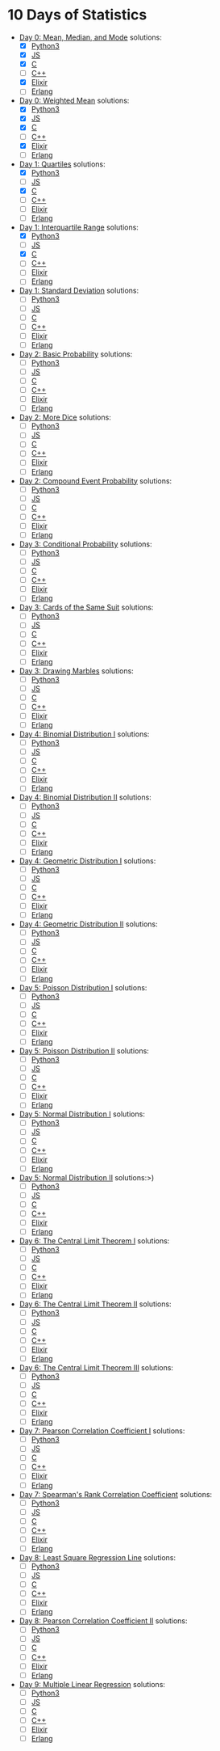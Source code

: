 # 10 Days of Statistics

-   [Day 0: Mean, Median, and Mode](https://www.hackerrank.com/challenges/s10-basic-statistics) solutions:
    -   [x] [Python3](<https://github.com/asakura/repetition/hackerrank/10 Days of Statistics/Day 0: Mean, Median, and Mode/solution.py>)
    -   [x] [JS](<https://github.com/asakura/repetition/hackerrank/10 Days of Statistics/Day 0: Mean, Median, and Mode/solution.js>)
    -   [x] [C](<https://github.com/asakura/repetition/hackerrank/10 Days of Statistics/Day 0: Mean, Median, and Mode/solution.c>)
    -   [ ] [C++](<https://github.com/asakura/repetition/hackerrank/10 Days of Statistics/Day 0: Mean, Median, and Mode/solution.cpp>)
    -   [x] [Elixir](<https://github.com/asakura/repetition/hackerrank/10 Days of Statistics/Day 0: Mean, Median, and Mode/solution.ex>)
    -   [ ] [Erlang](<https://github.com/asakura/repetition/hackerrank/10 Days of Statistics/Day 0: Mean, Median, and Mode/solution.erl>)
-   [Day 0: Weighted Mean](https://www.hackerrank.com/challenges/s10-weighted-mean) solutions:
    -   [x] [Python3](<https://github.com/asakura/repetition/hackerrank/10 Days of Statistics/Day 0: Weighted Mean/solution.py>)
    -   [x] [JS](<https://github.com/asakura/repetition/hackerrank/10 Days of Statistics/Day 0: Weighted Mean/solution.js>)
    -   [x] [C](<https://github.com/asakura/repetition/hackerrank/10 Days of Statistics/Day 0: Weighted Mean/solution.c>)
    -   [ ] [C++](<https://github.com/asakura/repetition/hackerrank/10 Days of Statistics/Day 0: Weighted Mean/solution.cpp>)
    -   [x] [Elixir](<https://github.com/asakura/repetition/hackerrank/10 Days of Statistics/Day 0: Weighted Mean/solution.ex>)
    -   [ ] [Erlang](<https://github.com/asakura/repetition/hackerrank/10 Days of Statistics/Day 0: Weighted Mean/solution.erl>)
-   [Day 1: Quartiles](https://www.hackerrank.com/challenges/s10-quartiles) solutions:
    -   [x] [Python3](<https://github.com/asakura/repetition/hackerrank/10 Days of Statistics/Day 1: Quartiles/solution.py>)
    -   [ ] [JS](<https://github.com/asakura/repetition/hackerrank/10 Days of Statistics/Day 1: Quartiles/solution.js>)
    -   [x] [C](<https://github.com/asakura/repetition/hackerrank/10 Days of Statistics/Day 1: Quartiles/solution.c>)
    -   [ ] [C++](<https://github.com/asakura/repetition/hackerrank/10 Days of Statistics/Day 1: Quartiles/solution.cpp>)
    -   [ ] [Elixir](<https://github.com/asakura/repetition/hackerrank/10 Days of Statistics/Day 1: Quartiles/solution.ex>)
    -   [ ] [Erlang](<https://github.com/asakura/repetition/hackerrank/10 Days of Statistics/Day 1: Quartiles/solution.erl>)
-   [Day 1: Interquartile Range](https://www.hackerrank.com/challenges/s10-interquartile-range) solutions:
    -   [x] [Python3](<https://github.com/asakura/repetition/hackerrank/10 Days of Statistics/Day 1: Interquartile Range/solution.py>)
    -   [ ] [JS](<https://github.com/asakura/repetition/hackerrank/10 Days of Statistics/Day 1: Interquartile Range/solution.js>)
    -   [x] [C](<https://github.com/asakura/repetition/hackerrank/10 Days of Statistics/Day 1: Interquartile Range/solution.c>)
    -   [ ] [C++](<https://github.com/asakura/repetition/hackerrank/10 Days of Statistics/Day 1: Interquartile Range/solution.cpp>)
    -   [ ] [Elixir](<https://github.com/asakura/repetition/hackerrank/10 Days of Statistics/Day 1: Interquartile Range/solution.ex>)
    -   [ ] [Erlang](<https://github.com/asakura/repetition/hackerrank/10 Days of Statistics/Day 1: Interquartile Range/solution.erl>)
-   [Day 1: Standard Deviation]() solutions:
    -   [ ] [Python3](<https://github.com/asakura/repetition/hackerrank/10 Days of Statistics/Day 1: Standard Deviation/solution.py>)
    -   [ ] [JS](<https://github.com/asakura/repetition/hackerrank/10 Days of Statistics/Day 1: Standard Deviation/solution.js>)
    -   [ ] [C](<https://github.com/asakura/repetition/hackerrank/10 Days of Statistics/Day 1: Standard Deviation/solution.c>)
    -   [ ] [C++](<https://github.com/asakura/repetition/hackerrank/10 Days of Statistics/Day 1: Standard Deviation/solution.cpp>)
    -   [ ] [Elixir](<https://github.com/asakura/repetition/hackerrank/10 Days of Statistics/Day 1: Standard Deviation/solution.ex>)
    -   [ ] [Erlang](<https://github.com/asakura/repetition/hackerrank/10 Days of Statistics/Day 1: Standard Deviation/solution.erl>)
-   [Day 2: Basic Probability]() solutions:
    -   [ ] [Python3](<https://github.com/asakura/repetition/hackerrank/10 Days of Statistics/Day 2: Basic Probability/solution.py>)
    -   [ ] [JS](<https://github.com/asakura/repetition/hackerrank/10 Days of Statistics/Day 2: Basic Probability/solution.js>)
    -   [ ] [C](<https://github.com/asakura/repetition/hackerrank/10 Days of Statistics/Day 2: Basic Probability/solution.c>)
    -   [ ] [C++](<https://github.com/asakura/repetition/hackerrank/10 Days of Statistics/Day 2: Basic Probability/solution.cpp>)
    -   [ ] [Elixir](<https://github.com/asakura/repetition/hackerrank/10 Days of Statistics/Day 2: Basic Probability/solution.ex>)
    -   [ ] [Erlang](<https://github.com/asakura/repetition/hackerrank/10 Days of Statistics/Day 2: Basic Probability/solution.erl>)
-   [Day 2: More Dice]() solutions:
    -   [ ] [Python3](<https://github.com/asakura/repetition/hackerrank/10 Days of Statistics/Day 2: More Dice/solution.py>)
    -   [ ] [JS](<https://github.com/asakura/repetition/hackerrank/10 Days of Statistics/Day 2: More Dice/solution.js>)
    -   [ ] [C](<https://github.com/asakura/repetition/hackerrank/10 Days of Statistics/Day 2: More Dice/solution.c>)
    -   [ ] [C++](<https://github.com/asakura/repetition/hackerrank/10 Days of Statistics/Day 2: More Dice/solution.cpp>)
    -   [ ] [Elixir](<https://github.com/asakura/repetition/hackerrank/10 Days of Statistics/Day 2: More Dice/solution.ex>)
    -   [ ] [Erlang](<https://github.com/asakura/repetition/hackerrank/10 Days of Statistics/Day 2: More Dice/solution.erl>)
-   [Day 2: Compound Event Probability]() solutions:
    -   [ ] [Python3](<https://github.com/asakura/repetition/hackerrank/10 Days of Statistics/Day 2: Compound Event Probability/solution.py>)
    -   [ ] [JS](<https://github.com/asakura/repetition/hackerrank/10 Days of Statistics/Day 2: Compound Event Probability/solution.js>)
    -   [ ] [C](<https://github.com/asakura/repetition/hackerrank/10 Days of Statistics/Day 2: Compound Event Probability/solution.c>)
    -   [ ] [C++](<https://github.com/asakura/repetition/hackerrank/10 Days of Statistics/Day 2: Compound Event Probability/solution.cpp>)
    -   [ ] [Elixir](<https://github.com/asakura/repetition/hackerrank/10 Days of Statistics/Day 2: Compound Event Probability/solution.ex>)
    -   [ ] [Erlang](<https://github.com/asakura/repetition/hackerrank/10 Days of Statistics/Day 2: Compound Event Probability/solution.erl>)
-   [Day 3: Conditional Probability]() solutions:
    -   [ ] [Python3](<https://github.com/asakura/repetition/hackerrank/10 Days of Statistics/Day 3: Conditional Probability/solution.py>)
    -   [ ] [JS](<https://github.com/asakura/repetition/hackerrank/10 Days of Statistics/Day 3: Conditional Probability/solution.js>)
    -   [ ] [C](<https://github.com/asakura/repetition/hackerrank/10 Days of Statistics/Day 3: Conditional Probability/solution.c>)
    -   [ ] [C++](<https://github.com/asakura/repetition/hackerrank/10 Days of Statistics/Day 3: Conditional Probability/solution.cpp>)
    -   [ ] [Elixir](<https://github.com/asakura/repetition/hackerrank/10 Days of Statistics/Day 3: Conditional Probability/solution.ex>)
    -   [ ] [Erlang](<https://github.com/asakura/repetition/hackerrank/10 Days of Statistics/Day 3: Conditional Probability/solution.erl>)
-   [Day 3: Cards of the Same Suit]() solutions:
    -   [ ] [Python3](<https://github.com/asakura/repetition/hackerrank/10 Days of Statistics/Day 3: Cards of the Same Suit/solution.py>)
    -   [ ] [JS](<https://github.com/asakura/repetition/hackerrank/10 Days of Statistics/Day 3: Cards of the Same Suit/solution.js>)
    -   [ ] [C](<https://github.com/asakura/repetition/hackerrank/10 Days of Statistics/Day 3: Cards of the Same Suit/solution.c>)
    -   [ ] [C++](<https://github.com/asakura/repetition/hackerrank/10 Days of Statistics/Day 3: Cards of the Same Suit/solution.cpp>)
    -   [ ] [Elixir](<https://github.com/asakura/repetition/hackerrank/10 Days of Statistics/Day 3: Cards of the Same Suit/solution.ex>)
    -   [ ] [Erlang](<https://github.com/asakura/repetition/hackerrank/10 Days of Statistics/Day 3: Cards of the Same Suit/solution.erl>)
-   [Day 3: Drawing Marbles]() solutions:
    -   [ ] [Python3](<https://github.com/asakura/repetition/hackerrank/10 Days of Statistics/Day 3: Drawing Marbles/solution.py>)
    -   [ ] [JS](<https://github.com/asakura/repetition/hackerrank/10 Days of Statistics/Day 3: Drawing Marbles/solution.js>)
    -   [ ] [C](<https://github.com/asakura/repetition/hackerrank/10 Days of Statistics/Day 3: Drawing Marbles/solution.c>)
    -   [ ] [C++](<https://github.com/asakura/repetition/hackerrank/10 Days of Statistics/Day 3: Drawing Marbles/solution.cpp>)
    -   [ ] [Elixir](<https://github.com/asakura/repetition/hackerrank/10 Days of Statistics/Day 3: Drawing Marbles/solution.ex>)
    -   [ ] [Erlang](<https://github.com/asakura/repetition/hackerrank/10 Days of Statistics/Day 3: Drawing Marbles/solution.erl>)
-   [Day 4: Binomial Distribution I]() solutions:
    -   [ ] [Python3](<https://github.com/asakura/repetition/hackerrank/10 Days of Statistics/Day 4: Binomial Distribution I/solution.py>)
    -   [ ] [JS](<https://github.com/asakura/repetition/hackerrank/10 Days of Statistics/Day 4: Binomial Distribution I/solution.js>)
    -   [ ] [C](<https://github.com/asakura/repetition/hackerrank/10 Days of Statistics/Day 4: Binomial Distribution I/solution.c>)
    -   [ ] [C++](<https://github.com/asakura/repetition/hackerrank/10 Days of Statistics/Day 4: Binomial Distribution I/solution.cpp>)
    -   [ ] [Elixir](<https://github.com/asakura/repetition/hackerrank/10 Days of Statistics/Day 4: Binomial Distribution I/solution.ex>)
    -   [ ] [Erlang](<https://github.com/asakura/repetition/hackerrank/10 Days of Statistics/Day 4: Binomial Distribution I/solution.erl>)
-   [Day 4: Binomial Distribution II]() solutions:
    -   [ ] [Python3](<https://github.com/asakura/repetition/hackerrank/10 Days of Statistics/Day 4: Binomial Distribution II/solution.py>)
    -   [ ] [JS](<https://github.com/asakura/repetition/hackerrank/10 Days of Statistics/Day 4: Binomial Distribution II/solution.js>)
    -   [ ] [C](<https://github.com/asakura/repetition/hackerrank/10 Days of Statistics/Day 4: Binomial Distribution II/solution.c>)
    -   [ ] [C++](<https://github.com/asakura/repetition/hackerrank/10 Days of Statistics/Day 4: Binomial Distribution II/solution.cpp>)
    -   [ ] [Elixir](<https://github.com/asakura/repetition/hackerrank/10 Days of Statistics/Day 4: Binomial Distribution II/solution.ex>)
    -   [ ] [Erlang](<https://github.com/asakura/repetition/hackerrank/10 Days of Statistics/Day 4: Binomial Distribution II/solution.erl>)
-   [Day 4: Geometric Distribution I]() solutions:
    -   [ ] [Python3](<https://github.com/asakura/repetition/hackerrank/10 Days of Statistics/Day 4: Geometric Distribution I/solution.py>)
    -   [ ] [JS](<https://github.com/asakura/repetition/hackerrank/10 Days of Statistics/Day 4: Geometric Distribution I/solution.js>)
    -   [ ] [C](<https://github.com/asakura/repetition/hackerrank/10 Days of Statistics/Day 4: Geometric Distribution I/solution.c>)
    -   [ ] [C++](<https://github.com/asakura/repetition/hackerrank/10 Days of Statistics/Day 4: Geometric Distribution I/solution.cpp>)
    -   [ ] [Elixir](<https://github.com/asakura/repetition/hackerrank/10 Days of Statistics/Day 4: Geometric Distribution I/solution.ex>)
    -   [ ] [Erlang](<https://github.com/asakura/repetition/hackerrank/10 Days of Statistics/Day 4: Geometric Distribution I/solution.erl>)
-   [Day 4: Geometric Distribution II]() solutions:
    -   [ ] [Python3](<https://github.com/asakura/repetition/hackerrank/10 Days of Statistics/Day 4: Geometric Distribution II/solution.py>)
    -   [ ] [JS](<https://github.com/asakura/repetition/hackerrank/10 Days of Statistics/Day 4: Geometric Distribution II/solution.js>)
    -   [ ] [C](<https://github.com/asakura/repetition/hackerrank/10 Days of Statistics/Day 4: Geometric Distribution II/solution.c>)
    -   [ ] [C++](<https://github.com/asakura/repetition/hackerrank/10 Days of Statistics/Day 4: Geometric Distribution II/solution.cpp>)
    -   [ ] [Elixir](<https://github.com/asakura/repetition/hackerrank/10 Days of Statistics/Day 4: Geometric Distribution II/solution.ex>)
    -   [ ] [Erlang](<https://github.com/asakura/repetition/hackerrank/10 Days of Statistics/Day 4: Geometric Distribution II/solution.erl>)
-   [Day 5: Poisson Distribution I]() solutions:
    -   [ ] [Python3](<https://github.com/asakura/repetition/hackerrank/10 Days of Statistics/Day 5: Poisson Distribution I/solution.py>)
    -   [ ] [JS](<https://github.com/asakura/repetition/hackerrank/10 Days of Statistics/Day 5: Poisson Distribution I/solution.js>)
    -   [ ] [C](<https://github.com/asakura/repetition/hackerrank/10 Days of Statistics/Day 5: Poisson Distribution I/solution.c>)
    -   [ ] [C++](<https://github.com/asakura/repetition/hackerrank/10 Days of Statistics/Day 5: Poisson Distribution I/solution.cpp>)
    -   [ ] [Elixir](<https://github.com/asakura/repetition/hackerrank/10 Days of Statistics/Day 5: Poisson Distribution I/solution.ex>)
    -   [ ] [Erlang](<https://github.com/asakura/repetition/hackerrank/10 Days of Statistics/Day 5: Poisson Distribution I/solution.erl>)
-   [Day 5: Poisson Distribution II]() solutions:
    -   [ ] [Python3](<https://github.com/asakura/repetition/hackerrank/10 Days of Statistics/Day 5: Poisson Distribution II/solution.py>)
    -   [ ] [JS](<https://github.com/asakura/repetition/hackerrank/10 Days of Statistics/Day 5: Poisson Distribution II/solution.js>)
    -   [ ] [C](<https://github.com/asakura/repetition/hackerrank/10 Days of Statistics/Day 5: Poisson Distribution II/solution.c>)
    -   [ ] [C++](<https://github.com/asakura/repetition/hackerrank/10 Days of Statistics/Day 5: Poisson Distribution II/solution.cpp>)
    -   [ ] [Elixir](<https://github.com/asakura/repetition/hackerrank/10 Days of Statistics/Day 5: Poisson Distribution II/solution.ex>)
    -   [ ] [Erlang](<https://github.com/asakura/repetition/hackerrank/10 Days of Statistics/Day 5: Poisson Distribution II/solution.erl>)
-   [Day 5: Normal Distribution I]() solutions:
    -   [ ] [Python3](<https://github.com/asakura/repetition/hackerrank/10 Days of Statistics/Day 5: Normal Distribution I/solution.py>)
    -   [ ] [JS](<https://github.com/asakura/repetition/hackerrank/10 Days of Statistics/Day 5: Normal Distribution I/solution.js>)
    -   [ ] [C](<https://github.com/asakura/repetition/hackerrank/10 Days of Statistics/Day 5: Normal Distribution I/solution.c>)
    -   [ ] [C++](<https://github.com/asakura/repetition/hackerrank/10 Days of Statistics/Day 5: Normal Distribution I/solution.cpp>)
    -   [ ] [Elixir](<https://github.com/asakura/repetition/hackerrank/10 Days of Statistics/Day 5: Normal Distribution I/solution.ex>)
    -   [ ] [Erlang](<https://github.com/asakura/repetition/hackerrank/10 Days of Statistics/Day 5: Normal Distribution I/solution.erl>)
-   [Day 5: Normal Distribution II]() solutions:>)
    -   [ ] [Python3](<https://github.com/asakura/repetition/hackerrank/10 Days of Statistics/Day 5: Normal Distribution II/solution.py>)
    -   [ ] [JS](<https://github.com/asakura/repetition/hackerrank/10 Days of Statistics/Day 5: Normal Distribution II/solution.js>)
    -   [ ] [C](<https://github.com/asakura/repetition/hackerrank/10 Days of Statistics/Day 5: Normal Distribution II/solution.c>)
    -   [ ] [C++](<https://github.com/asakura/repetition/hackerrank/10 Days of Statistics/Day 5: Normal Distribution II/solution.cpp>)
    -   [ ] [Elixir](<https://github.com/asakura/repetition/hackerrank/10 Days of Statistics/Day 5: Normal Distribution II/solution.ex>)
    -   [ ] [Erlang](<https://github.com/asakura/repetition/hackerrank/10 Days of Statistics/Day 5: Normal Distribution II/solution.erl>)
-   [Day 6: The Central Limit Theorem I]() solutions:
    -   [ ] [Python3](<https://github.com/asakura/repetition/hackerrank/10 Days of Statistics/Day 6: The Central Limit Theorem I/solution.py>)
    -   [ ] [JS](<https://github.com/asakura/repetition/hackerrank/10 Days of Statistics/Day 6: The Central Limit Theorem I/solution.js>)
    -   [ ] [C](<https://github.com/asakura/repetition/hackerrank/10 Days of Statistics/Day 6: The Central Limit Theorem I/solution.c>)
    -   [ ] [C++](<https://github.com/asakura/repetition/hackerrank/10 Days of Statistics/Day 6: The Central Limit Theorem I/solution.cpp>)
    -   [ ] [Elixir](<https://github.com/asakura/repetition/hackerrank/10 Days of Statistics/Day 6: The Central Limit Theorem I/solution.ex>)
    -   [ ] [Erlang](<https://github.com/asakura/repetition/hackerrank/10 Days of Statistics/Day 6: The Central Limit Theorem I/solution.erl>)
-   [Day 6: The Central Limit Theorem II]() solutions:
    -   [ ] [Python3](<https://github.com/asakura/repetition/hackerrank/10 Days of Statistics/Day 6: The Central Limit Theorem II/solution.py>)
    -   [ ] [JS](<https://github.com/asakura/repetition/hackerrank/10 Days of Statistics/Day 6: The Central Limit Theorem II/solution.js>)
    -   [ ] [C](<https://github.com/asakura/repetition/hackerrank/10 Days of Statistics/Day 6: The Central Limit Theorem II/solution.c>)
    -   [ ] [C++](<https://github.com/asakura/repetition/hackerrank/10 Days of Statistics/Day 6: The Central Limit Theorem II/solution.cpp>)
    -   [ ] [Elixir](<https://github.com/asakura/repetition/hackerrank/10 Days of Statistics/Day 6: The Central Limit Theorem II/solution.ex>)
    -   [ ] [Erlang](<https://github.com/asakura/repetition/hackerrank/10 Days of Statistics/Day 6: The Central Limit Theorem II/solution.erl>)
-   [Day 6: The Central Limit Theorem III]() solutions:
    -   [ ] [Python3](<https://github.com/asakura/repetition/hackerrank/10 Days of Statistics/Day 6: The Central Limit Theorem III/solution.py>)
    -   [ ] [JS](<https://github.com/asakura/repetition/hackerrank/10 Days of Statistics/Day 6: The Central Limit Theorem III/solution.js>)
    -   [ ] [C](<https://github.com/asakura/repetition/hackerrank/10 Days of Statistics/Day 6: The Central Limit Theorem III/solution.c>)
    -   [ ] [C++](<https://github.com/asakura/repetition/hackerrank/10 Days of Statistics/Day 6: The Central Limit Theorem III/solution.cpp>)
    -   [ ] [Elixir](<https://github.com/asakura/repetition/hackerrank/10 Days of Statistics/Day 6: The Central Limit Theorem III/solution.ex>)
    -   [ ] [Erlang](<https://github.com/asakura/repetition/hackerrank/10 Days of Statistics/Day 6: The Central Limit Theorem III/solution.erl>)
-   [Day 7: Pearson Correlation Coefficient I]() solutions:
    -   [ ] [Python3](<https://github.com/asakura/repetition/hackerrank/10 Days of Statistics/Day 7: Pearson Correlation Coefficient I/solution.py>)
    -   [ ] [JS](<https://github.com/asakura/repetition/hackerrank/10 Days of Statistics/Day 7: Pearson Correlation Coefficient I/solution.js>)
    -   [ ] [C](<https://github.com/asakura/repetition/hackerrank/10 Days of Statistics/Day 7: Pearson Correlation Coefficient I/solution.c>)
    -   [ ] [C++](<https://github.com/asakura/repetition/hackerrank/10 Days of Statistics/Day 7: Pearson Correlation Coefficient I/solution.cpp>)
    -   [ ] [Elixir](<https://github.com/asakura/repetition/hackerrank/10 Days of Statistics/Day 7: Pearson Correlation Coefficient I/solution.ex>)
    -   [ ] [Erlang](<https://github.com/asakura/repetition/hackerrank/10 Days of Statistics/Day 7: Pearson Correlation Coefficient I/solution.erl>)
-   [Day 7: Spearman's Rank Correlation Coefficient]() solutions:
    -   [ ] [Python3](<https://github.com/asakura/repetition/hackerrank/10 Days of Statistics/Day 7: Spearman's Rank Correlation Coefficient/solution.py>)
    -   [ ] [JS](<https://github.com/asakura/repetition/hackerrank/10 Days of Statistics/Day 7: Spearman's Rank Correlation Coefficient/solution.js>)
    -   [ ] [C](<https://github.com/asakura/repetition/hackerrank/10 Days of Statistics/Day 7: Spearman's Rank Correlation Coefficient/solution.c>)
    -   [ ] [C++](<https://github.com/asakura/repetition/hackerrank/10 Days of Statistics/Day 7: Spearman's Rank Correlation Coefficient/solution.cpp>)
    -   [ ] [Elixir](<https://github.com/asakura/repetition/hackerrank/10 Days of Statistics/Day 7: Spearman's Rank Correlation Coefficient/solution.ex>)
    -   [ ] [Erlang](<https://github.com/asakura/repetition/hackerrank/10 Days of Statistics/Day 7: Spearman's Rank Correlation Coefficient/solution.erl>)
-   [Day 8: Least Square Regression Line]() solutions:
    -   [ ] [Python3](<https://github.com/asakura/repetition/hackerrank/10 Days of Statistics/Day 8: Least Square Regression Line/solution.py>)
    -   [ ] [JS](<https://github.com/asakura/repetition/hackerrank/10 Days of Statistics/Day 8: Least Square Regression Line/solution.js>)
    -   [ ] [C](<https://github.com/asakura/repetition/hackerrank/10 Days of Statistics/Day 8: Least Square Regression Line/solution.c>)
    -   [ ] [C++](<https://github.com/asakura/repetition/hackerrank/10 Days of Statistics/Day 8: Least Square Regression Line/solution.cpp>)
    -   [ ] [Elixir](<https://github.com/asakura/repetition/hackerrank/10 Days of Statistics/Day 8: Least Square Regression Line/solution.ex>)
    -   [ ] [Erlang](<https://github.com/asakura/repetition/hackerrank/10 Days of Statistics/Day 8: Least Square Regression Line/solution.erl>)
-   [Day 8: Pearson Correlation Coefficient II]() solutions:
    -   [ ] [Python3](<https://github.com/asakura/repetition/hackerrank/10 Days of Statistics/Day 8: Pearson Correlation Coefficient II/solution.py>)
    -   [ ] [JS](<https://github.com/asakura/repetition/hackerrank/10 Days of Statistics/Day 8: Pearson Correlation Coefficient II/solution.js>)
    -   [ ] [C](<https://github.com/asakura/repetition/hackerrank/10 Days of Statistics/Day 8: Pearson Correlation Coefficient II/solution.c>)
    -   [ ] [C++](<https://github.com/asakura/repetition/hackerrank/10 Days of Statistics/Day 8: Pearson Correlation Coefficient II/solution.cpp>)
    -   [ ] [Elixir](<https://github.com/asakura/repetition/hackerrank/10 Days of Statistics/Day 8: Pearson Correlation Coefficient II/solution.ex>)
    -   [ ] [Erlang](<https://github.com/asakura/repetition/hackerrank/10 Days of Statistics/Day 8: Pearson Correlation Coefficient II/solution.erl>)
-   [Day 9: Multiple Linear Regression]() solutions:
    -   [ ] [Python3](<https://github.com/asakura/repetition/hackerrank/10 Days of Statistics/Day 9: Multiple Linear Regression/solution.py>)
    -   [ ] [JS](<https://github.com/asakura/repetition/hackerrank/10 Days of Statistics/Day 9: Multiple Linear Regression/solution.js>)
    -   [ ] [C](<https://github.com/asakura/repetition/hackerrank/10 Days of Statistics/Day 9: Multiple Linear Regression/solution.c>)
    -   [ ] [C++](<https://github.com/asakura/repetition/hackerrank/10 Days of Statistics/Day 9: Multiple Linear Regression/solution.cpp>)
    -   [ ] [Elixir](<https://github.com/asakura/repetition/hackerrank/10 Days of Statistics/Day 9: Multiple Linear Regression/solution.ex>)
    -   [ ] [Erlang](<https://github.com/asakura/repetition/hackerrank/10 Days of Statistics/Day 9: Multiple Linear Regression/solution.erl>)
